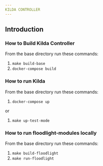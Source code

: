 ```yaml
---
KILDA CONTROLLER
---
```


## Introduction

### How to Build Kilda Controller

From the base directory run these commands:

1. ```make build-base```
2. ```docker-compose build```

### How to run Kilda
 
From the base directory run these commands:

1. ```docker-compose up```

or

1. ```make up-test-mode```

### How to run floodlight-modules locally

From the base directory run these commands:

1. ```make build-floodlight```
2. ```make run-floodlight```

